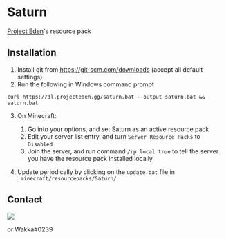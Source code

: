 # Saturn
[Project Eden](https://projecteden.gg)'s resource pack

## Installation
1. Install git from https://git-scm.com/downloads (accept all default settings)
2. Run the following in Windows command prompt
    
  `curl https://dl.projecteden.gg/saturn.bat --output saturn.bat && saturn.bat`
  
3. On Minecraft:
    1. Go into your options, and set Saturn as an active resource pack
    2. Edit your server list entry, and turn `Server Resource Packs` to `Disabled`
    3. Join the server, and run command `/rp local true` to tell the server you have the resource pack installed locally

4. Update periodically by clicking on the `update.bat` file in `.minecraft/resourcepacks/Saturn/`
  
## Contact
[<img src="https://discordapp.com/api/guilds/132680070480396288/widget.png?style=banner3">](https://discord.projecteden.gg)

or Wakka#0239
